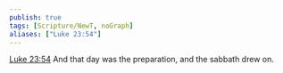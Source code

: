 ```yaml
---
publish: true
tags: [Scripture/NewT, noGraph]
aliases: ["Luke 23:54"]
---
```

[Luke 23:54](https://churchofjesuschrist.org/study/scriptures/nt/luke/23?lang=eng&id=p54#p54) And that day was the preparation, and the sabbath drew on.
